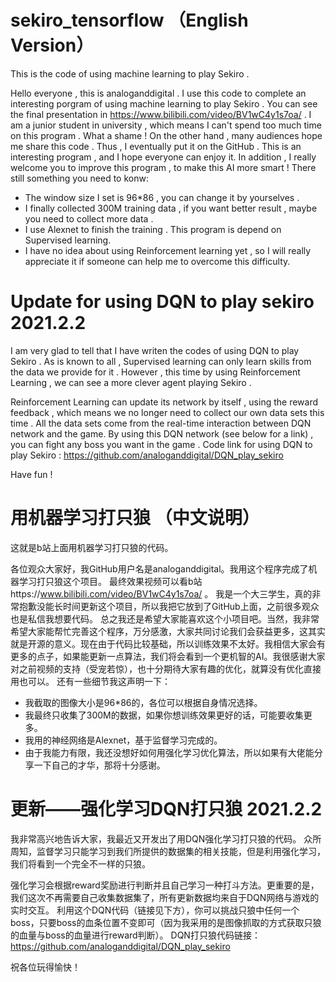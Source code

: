 # sekiro_tensorflow （English Version）
This is the code of using machine learning to play Sekiro . 

Hello everyone , this is analoganddigital . I use this code to complete an interesting porgram of using machine learning to play Sekiro . 
You can see the final presentation in https://www.bilibili.com/video/BV1wC4y1s7oa/ .
I am a junior student in university , which means I can't spend too much time on this program . What a shame ! On the other hand , many audiences hope me share this code . Thus , I eventually put it on the GitHub . 
This is an interesting program , and I hope everyone can enjoy it. In addition , I really welcome you to improve this program , to make this AI more smart !
There still something you need to konw:
* The window size I set is 96*86 , you can change it by yourselves .
* I finally collected 300M training data , if you want better result , maybe you need to collect more data .
* I use Alexnet to finish the training . This program is depend on Supervised learning.
* I have no idea about using Reinforcement learning yet , so I will really appreciate it if someone can help me to overcome this difficulty.

# Update for using DQN to play sekiro      2021.2.2
I am very glad to tell that I have writen the codes of using DQN to play Sekiro .
As is known to all , Supervised learning can only learn skills from the data we provide for it . However , this time by using Reinforcement Learning , we can see a more clever agent playing Sekiro .

Reinforcement Learning can update its network by itself , using the reward feedback , which means we no longer need to collect our own data sets this time . All the data sets come from the real-time interaction between DQN network and the game.
By using this DQN network (see below for a link) , you can fight any boss you want in the game .
Code link for using DQN to play Sekiro : https://github.com/analoganddigital/DQN_play_sekiro

Have fun !

# 用机器学习打只狼 （中文说明）
这就是b站上面用机器学习打只狼的代码。

各位观众大家好，我GitHub用户名是analoganddigital。我用这个程序完成了机器学习打只狼这个项目。
最终效果视频可以看b站https://www.bilibili.com/video/BV1wC4y1s7oa/ 。
我是一个大三学生，真的非常抱歉没能长时间更新这个项目，所以我把它放到了GitHub上面，之前很多观众也是私信我想要代码。
总之我还是希望大家能喜欢这个小项目吧。当然，我非常希望大家能帮忙完善这个程序，万分感激，大家共同讨论我们会获益更多，这其实就是开源的意义。现在由于代码比较基础，所以训练效果不太好。我相信大家会有更多的点子，如果能更新一点算法，我们将会看到一个更机智的AI。我很感谢大家对之前视频的支持（受宠若惊），也十分期待大家有趣的优化，就算没有优化直接用也可以。
还有一些细节我这声明一下：
* 我截取的图像大小是96*86的，各位可以根据自身情况选择。
* 我最终只收集了300M的数据，如果你想训练效果更好的话，可能要收集更多。
* 我用的神经网络是Alexnet，基于监督学习完成的。
* 由于我能力有限，我还没想好如何用强化学习优化算法，所以如果有大佬能分享一下自己的才华，那将十分感谢。

# 更新——强化学习DQN打只狼     2021.2.2
我非常高兴地告诉大家，我最近又开发出了用DQN强化学习打只狼的代码。
众所周知，监督学习只能学习到我们所提供的数据集的相关技能，但是利用强化学习，我们将看到一个完全不一样的只狼。

强化学习会根据reward奖励进行判断并且自己学习一种打斗方法。更重要的是，我们这次不再需要自己收集数据集了，所有更新数据均来自于DQN网络与游戏的实时交互。
利用这个DQN代码（链接见下方），你可以挑战只狼中任何一个boss，只要boss的血条位置不变即可（因为我采用的是图像抓取的方式获取只狼的血量与boss的血量进行reward判断）。
DQN打只狼代码链接：https://github.com/analoganddigital/DQN_play_sekiro

祝各位玩得愉快！

